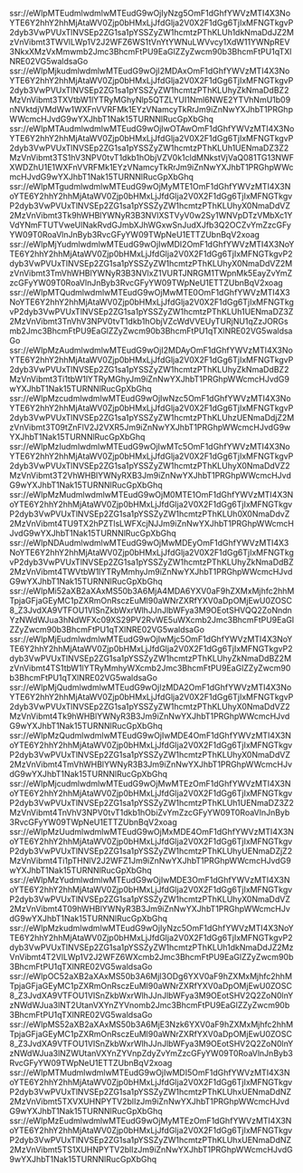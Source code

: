ssr://eWlpMTEudmlwdmlwMTEudG9wOjIyNzg5OmF1dGhfYWVzMTI4X3NoYTE6Y2hhY2hhMjAtaWV0Zjp0bHMxLjJfdGlja2V0X2F1dGg6TjIxMFNGTkgvP2dyb3VwPVUxTlNVSEp2ZG1sa1pYSSZyZW1hcmtzPThKLUh1dkNmaDdJZ2MzVnVibmt3TWVlLWp1V2J2WFZ6WS1tVnYtYWNuLWVvcy1XdW11YWNpREV3NkxXMzVxMmwmb2Jmc3BhcmFtPU9EaGlZZyZwcm90b3BhcmFtPU1qTXlNRE02VG5waldsaGo
ssr://eWlpMjkudmlwdmlwMTEudG9wOjI2MDAxOmF1dGhfYWVzMTI4X3NoYTE6Y2hhY2hhMjAtaWV0Zjp0bHMxLjJfdGlja2V0X2F1dGg6TjIxMFNGTkgvP2dyb3VwPVUxTlNVSEp2ZG1sa1pYSSZyZW1hcmtzPThKLUhyZkNmaDdBZ2MzVnVibmt3TXVtbW1lYTRyMGhyNlp5QTZLYUI1Nml6NWE2YTVhNmU1b09nNVktdjVMdWw1WXFnVVRFMk1EYzVNamcyTkRrJm9iZnNwYXJhbT1PRGhpWWcmcHJvdG9wYXJhbT1Nak15TURNNlRucGpXbGhq
ssr://eWlpMTAudmlwdmlwMTEudG9wOjIwOTAwOmF1dGhfYWVzMTI4X3NoYTE6Y2hhY2hhMjAtaWV0Zjp0bHMxLjJfdGlja2V0X2F1dGg6TjIxMFNGTkgvP2dyb3VwPVUxTlNVSEp2ZG1sa1pYSSZyZW1hcmtzPThKLUh1UENmaDZ3Z2MzVnVibmt3TS1hV3NPV0tvT1dkb1hObjVZV0k1cldMNkstVjVaQ081TG13NWFXWDZhU1E1WXFnVVRFMk1EYzVNamcyTkRrJm9iZnNwYXJhbT1PRGhpWWcmcHJvdG9wYXJhbT1Nak15TURNNlRucGpXbGhq
ssr://eWlpMTgudmlwdmlwMTEudG9wOjMyMTE1OmF1dGhfYWVzMTI4X3NoYTE6Y2hhY2hhMjAtaWV0Zjp0bHMxLjJfdGlja2V0X2F1dGg6TjIxMFNGTkgvP2dyb3VwPVUxTlNVSEp2ZG1sa1pYSSZyZW1hcmtzPThKLUhyX0NmaDdVZ2MzVnVibmt3Tk9hWHBlYWNyR3B3NVlXSTVyV0w2Sy1WNVpDTzVMbXc1YVdYNmFTUTVweUlNakRvdGJmbXJhWGxwSnJudXJfb3Q2OCZvYmZzcGFyYW09T0RoaVlnJnByb3RvcGFyYW09TWpNeU1ETTZUbnBqV2xoag
ssr://eWlpMjYudmlwdmlwMTEudG9wOjIwMDI2OmF1dGhfYWVzMTI4X3NoYTE6Y2hhY2hhMjAtaWV0Zjp0bHMxLjJfdGlja2V0X2F1dGg6TjIxMFNGTkgvP2dyb3VwPVUxTlNVSEp2ZG1sa1pYSSZyZW1hcmtzPThKLUhyX0NmaDdVZ2MzVnVibmt3TmVhWHBlYWNyR3B3NVlxZ1VURTJNRGM1TWpnMk5EayZvYmZzcGFyYW09T0RoaVlnJnByb3RvcGFyYW09TWpNeU1ETTZUbnBqV2xoag
ssr://eWlpMTQudmlwdmlwMTEudG9wOjMwMTE0OmF1dGhfYWVzMTI4X3NoYTE6Y2hhY2hhMjAtaWV0Zjp0bHMxLjJfdGlja2V0X2F1dGg6TjIxMFNGTkgvP2dyb3VwPVUxTlNVSEp2ZG1sa1pYSSZyZW1hcmtzPThKLUh1UENmaDZ3Z2MzVnVibmt3TnVhV3NPV0tvT1dkb1hObjVZcWdVVEUyTURjNU1qZzJORGsmb2Jmc3BhcmFtPU9EaGlZZyZwcm90b3BhcmFtPU1qTXlNRE02VG5waldsaGo
ssr://eWlpMzAudmlwdmlwMTEudG9wOjI2MDAyOmF1dGhfYWVzMTI4X3NoYTE6Y2hhY2hhMjAtaWV0Zjp0bHMxLjJfdGlja2V0X2F1dGg6TjIxMFNGTkgvP2dyb3VwPVUxTlNVSEp2ZG1sa1pYSSZyZW1hcmtzPThKLUhyZkNmaDdBZ2MzVnVibmt3Ti1tbW1lYTRyMGhyJm9iZnNwYXJhbT1PRGhpWWcmcHJvdG9wYXJhbT1Nak15TURNNlRucGpXbGhq
ssr://eWlpMzcudmlwdmlwMTEudG9wOjIwNzc5OmF1dGhfYWVzMTI4X3NoYTE6Y2hhY2hhMjAtaWV0Zjp0bHMxLjJfdGlja2V0X2F1dGg6TjIxMFNGTkgvP2dyb3VwPVUxTlNVSEp2ZG1sa1pYSSZyZW1hcmtzPThKLUhzUENmaDdjZ2MzVnVibmt3T09tZnFlV2J2VXR5Jm9iZnNwYXJhbT1PRGhpWWcmcHJvdG9wYXJhbT1Nak15TURNNlRucGpXbGhq
ssr://eWlpMzIudmlwdmlwMTEudG9wOjIwMTc5OmF1dGhfYWVzMTI4X3NoYTE6Y2hhY2hhMjAtaWV0Zjp0bHMxLjJfdGlja2V0X2F1dGg6TjIxMFNGTkgvP2dyb3VwPVUxTlNVSEp2ZG1sa1pYSSZyZW1hcmtzPThKLUhyX0NmaDdVZ2MzVnVibmt3T2VhWHBlYWNyRXB3Jm9iZnNwYXJhbT1PRGhpWWcmcHJvdG9wYXJhbT1Nak15TURNNlRucGpXbGhq
ssr://eWlpMzMudmlwdmlwMTEudG9wOjM0MTE1OmF1dGhfYWVzMTI4X3NoYTE6Y2hhY2hhMjAtaWV0Zjp0bHMxLjJfdGlja2V0X2F1dGg6TjIxMFNGTkgvP2dyb3VwPVUxTlNVSEp2ZG1sa1pYSSZyZW1hcmtzPThKLUh0X0NmaDdvZ2MzVnVibmt4TU9TX2hPZTlsLWFXcjNJJm9iZnNwYXJhbT1PRGhpWWcmcHJvdG9wYXJhbT1Nak15TURNNlRucGpXbGhq
ssr://eWlpNDAudmlwdmlwMTEudG9wOjMwMDEyOmF1dGhfYWVzMTI4X3NoYTE6Y2hhY2hhMjAtaWV0Zjp0bHMxLjJfdGlja2V0X2F1dGg6TjIxMFNGTkgvP2dyb3VwPVUxTlNVSEp2ZG1sa1pYSSZyZW1hcmtzPThKLUhyZkNmaDdBZ2MzVnVibmt4TWVtbW1lYTRyMmhyJm9iZnNwYXJhbT1PRGhpWWcmcHJvdG9wYXJhbT1Nak15TURNNlRucGpXbGhq
ssr://eWlpMi52aXB2aXAxMS50b3A6MjA4MDA6YXV0aF9hZXMxMjhfc2hhMTpjaGFjaGEyMC1pZXRmOnRsczEuMl90aWNrZXRfYXV0aDpOMjEwU0ZOSC8_Z3JvdXA9VTFOU1VISnZkbWxrWlhJJnJlbWFya3M9OEotSHVQQ2ZoNndnYzNWdWJua3hNdWFXc09XS29PV2RvWE5uWXcmb2Jmc3BhcmFtPU9EaGlZZyZwcm90b3BhcmFtPU1qTXlNRE02VG5waldsaGo
ssr://eWlpMjEudmlwdmlwMTEudG9wOjIwMjc5OmF1dGhfYWVzMTI4X3NoYTE6Y2hhY2hhMjAtaWV0Zjp0bHMxLjJfdGlja2V0X2F1dGg6TjIxMFNGTkgvP2dyb3VwPVUxTlNVSEp2ZG1sa1pYSSZyZW1hcmtzPThKLUhyZkNmaDdBZ2MzVnVibmt4TS1tbW1lYTRyMmhyWXcmb2Jmc3BhcmFtPU9EaGlZZyZwcm90b3BhcmFtPU1qTXlNRE02VG5waldsaGo
ssr://eWlpMjQudmlwdmlwMTEudG9wOjIzMDA2OmF1dGhfYWVzMTI4X3NoYTE6Y2hhY2hhMjAtaWV0Zjp0bHMxLjJfdGlja2V0X2F1dGg6TjIxMFNGTkgvP2dyb3VwPVUxTlNVSEp2ZG1sa1pYSSZyZW1hcmtzPThKLUhyX0NmaDdVZ2MzVnVibmt4Tk9hWHBlYWNyR3B3Jm9iZnNwYXJhbT1PRGhpWWcmcHJvdG9wYXJhbT1Nak15TURNNlRucGpXbGhq
ssr://eWlpMzQudmlwdmlwMTEudG9wOjIwMDE4OmF1dGhfYWVzMTI4X3NoYTE6Y2hhY2hhMjAtaWV0Zjp0bHMxLjJfdGlja2V0X2F1dGg6TjIxMFNGTkgvP2dyb3VwPVUxTlNVSEp2ZG1sa1pYSSZyZW1hcmtzPThKLUhyX0NmaDdVZ2MzVnVibmt4TmVhWHBlYWNyR3B3Jm9iZnNwYXJhbT1PRGhpWWcmcHJvdG9wYXJhbT1Nak15TURNNlRucGpXbGhq
ssr://eWlpMjcudmlwdmlwMTEudG9wOjMwMTEzOmF1dGhfYWVzMTI4X3NoYTE6Y2hhY2hhMjAtaWV0Zjp0bHMxLjJfdGlja2V0X2F1dGg6TjIxMFNGTkgvP2dyb3VwPVUxTlNVSEp2ZG1sa1pYSSZyZW1hcmtzPThKLUh1UENmaDZ3Z2MzVnVibmt4TnVhV3NPV0tvT1dkb1hObiZvYmZzcGFyYW09T0RoaVlnJnByb3RvcGFyYW09TWpNeU1ETTZUbnBqV2xoag
ssr://eWlpMzUudmlwdmlwMTEudG9wOjMxMDE4OmF1dGhfYWVzMTI4X3NoYTE6Y2hhY2hhMjAtaWV0Zjp0bHMxLjJfdGlja2V0X2F1dGg6TjIxMFNGTkgvP2dyb3VwPVUxTlNVSEp2ZG1sa1pYSSZyZW1hcmtzPThKLUhyUENmaDZjZ2MzVnVibmt4Ti1pTHNlV2J2WFZ1Jm9iZnNwYXJhbT1PRGhpWWcmcHJvdG9wYXJhbT1Nak15TURNNlRucGpXbGhq
ssr://eWlpMzYudmlwdmlwMTEudG9wOjIwMDE3OmF1dGhfYWVzMTI4X3NoYTE6Y2hhY2hhMjAtaWV0Zjp0bHMxLjJfdGlja2V0X2F1dGg6TjIxMFNGTkgvP2dyb3VwPVUxTlNVSEp2ZG1sa1pYSSZyZW1hcmtzPThKLUhyX0NmaDdVZ2MzVnVibmt4T09hWHBlYWNyR3B3Jm9iZnNwYXJhbT1PRGhpWWcmcHJvdG9wYXJhbT1Nak15TURNNlRucGpXbGhq
ssr://eWlpMzkudmlwdmlwMTEudG9wOjIyNzc5OmF1dGhfYWVzMTI4X3NoYTE6Y2hhY2hhMjAtaWV0Zjp0bHMxLjJfdGlja2V0X2F1dGg6TjIxMFNGTkgvP2dyb3VwPVUxTlNVSEp2ZG1sa1pYSSZyZW1hcmtzPThKLUh1dkNmaDdJZ2MzVnVibmt4T2VlLWp1V2J2WFZ6WXcmb2Jmc3BhcmFtPU9EaGlZZyZwcm90b3BhcmFtPU1qTXlNRE02VG5waldsaGo
ssr://eWlpOC52aXB2aXAxMS50b3A6MjI3ODg6YXV0aF9hZXMxMjhfc2hhMTpjaGFjaGEyMC1pZXRmOnRsczEuMl90aWNrZXRfYXV0aDpOMjEwU0ZOSC8_Z3JvdXA9VTFOU1VISnZkbWxrWlhJJnJlbWFya3M9OEotSHV2Q2ZoN0lnYzNWdWJua3lNT2UtanVXYnZYVnomb2Jmc3BhcmFtPU9EaGlZZyZwcm90b3BhcmFtPU1qTXlNRE02VG5waldsaGo
ssr://eWlpMS52aXB2aXAxMS50b3A6MjE3Nzk6YXV0aF9hZXMxMjhfc2hhMTpjaGFjaGEyMC1pZXRmOnRsczEuMl90aWNrZXRfYXV0aDpOMjEwU0ZOSC8_Z3JvdXA9VTFOU1VISnZkbWxrWlhJJnJlbWFya3M9OEotSHV2Q2ZoN0lnYzNWdWJua3lNZWUtanVXYnZYVnpZdyZvYmZzcGFyYW09T0RoaVlnJnByb3RvcGFyYW09TWpNeU1ETTZUbnBqV2xoag
ssr://eWlpMTMudmlwdmlwMTEudG9wOjIwMDI5OmF1dGhfYWVzMTI4X3NoYTE6Y2hhY2hhMjAtaWV0Zjp0bHMxLjJfdGlja2V0X2F1dGg6TjIxMFNGTkgvP2dyb3VwPVUxTlNVSEp2ZG1sa1pYSSZyZW1hcmtzPThKLUhxUENmaDdNZ2MzVnVibmt5TXVXUHNPYTV2blIzJm9iZnNwYXJhbT1PRGhpWWcmcHJvdG9wYXJhbT1Nak15TURNNlRucGpXbGhq
ssr://eWlpMzEudmlwdmlwMTEudG9wOjMyMTEzOmF1dGhfYWVzMTI4X3NoYTE6Y2hhY2hhMjAtaWV0Zjp0bHMxLjJfdGlja2V0X2F1dGg6TjIxMFNGTkgvP2dyb3VwPVUxTlNVSEp2ZG1sa1pYSSZyZW1hcmtzPThKLUhxUENmaDdNZ2MzVnVibmt5TS1XUHNPYTV2blIzJm9iZnNwYXJhbT1PRGhpWWcmcHJvdG9wYXJhbT1Nak15TURNNlRucGpXbGhq

